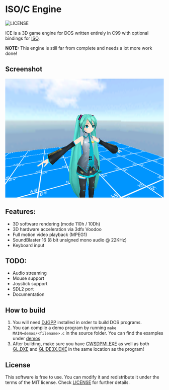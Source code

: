 # ISO/C Engine
![LICENSE](https://img.shields.io/badge/LICENSE-MIT-green.svg)

ICE is a 3D game engine for DOS written entirely in C99 with optional bindings for [ISO](https://github.com/0x1ED1CE/ISO).

**NOTE:** This engine is still far from complete and needs a lot more work done!

## Screenshot

<img src="/screenshots/world.png?raw=true">

## Features:
- 3D software rendering (mode 110h / 10Dh)
- 3D hardware acceleration via 3dfx Voodoo
- Full motion video playback (MPEG1)
- SoundBlaster 16 (8 bit unsigned mono audio @ 22KHz)
- Keyboard input

## TODO:
- Audio streaming
- Mouse support
- Joystick support
- SDL2 port
- Documentation

## How to build
1. You will need [DJGPP](https://github.com/andrewwutw/build-djgpp) installed in order to build DOS programs.
2. You can compile a demo program by running ``make MAIN=demos/<filename>.c`` in the source folder. You can find the examples under [demos](src/demos)
3. After building, make sure you have [CWSDPMI.EXE](http://sandmann.dotster.com/cwsdpmi/) as well as both [GL.DXE](src/lib/mesa/lib) and [GLIDE3X.DXE](https://github.com/basecq/q2dos/tree/master/dos/3rdparty/lib_dxe/voodoo) in the same location as the program!

## License
This software is free to use. You can modify it and redistribute it under the terms of the 
MIT license. Check [LICENSE](LICENSE) for further details.
